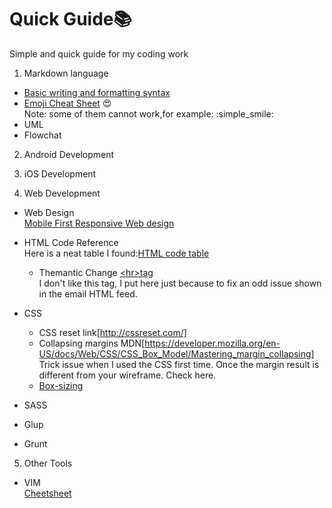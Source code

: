 # Quick Guide:books:
Simple and quick guide for my coding work

1. Markdown language<br> 
  - [Basic writing and formatting syntax](https://help.github.com/articles/about-writing-and-formatting-on-github/)<br>
  - [Emoji Cheat Sheet](http://www.webpagefx.com/tools/emoji-cheat-sheet/) :heart_eyes: <br>
    Note: some of them cannot work,for example: :simple_smile: <br>
  - UML<br> 
  - Flowchat<br>
  
2. Android Development


3. iOS Development


4. Web Development<br>
  - Web Design<br>
    [Mobile First Responsive Web design](http://bradfrost.com/blog/web/mobile-first-responsive-web-design/)<br>
      
  - HTML Code Reference<br>
    Here is a neat table I found:[HTML code table](http://www.ascii.cl/htmlcodes.htm)<br>
      * Themantic Change [\<hr\>tag](https://www.w3schools.com/tags/tag_hr.asp)<br>
        I don't like this tag, I put here just because to fix an odd issue shown in the email HTML feed.<br>
        
  - CSS
    * CSS reset link[http://cssreset.com/]
    * Collapsing margins MDN[https://developer.mozilla.org/en-US/docs/Web/CSS/CSS_Box_Model/Mastering_margin_collapsing]<br>
      Trick issue when I used the CSS first time. Once the margin result is different from your wireframe. Check here.<br>
    * [Box-sizing](https://developer.mozilla.org/en-US/docs/Web/CSS/box-sizing)<br>
    
  - SASS
  - Glup
  - Grunt
      

5. Other Tools
  - VIM<br>
    [Cheetsheet](http://www.glump.net/howto/desktop/vim-graphical-cheat-sheet-and-tutorial)
      

